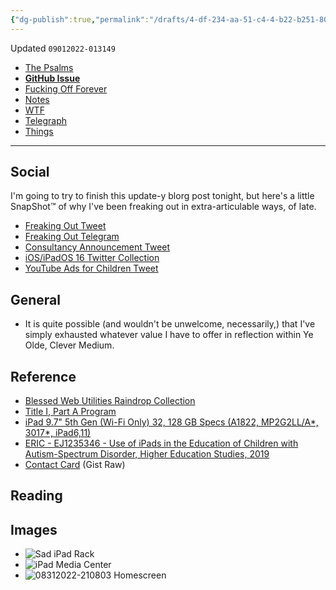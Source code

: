 ```yaml
---
{"dg-publish":true,"permalink":"/drafts/4-df-234-aa-51-c4-4-b22-b251-803-e984345-fc/","dgHomeLink":true,"dgPassFrontmatter":false}
---
```


Updated `09012022-013149`

- [The Psalms](https://bilge.world/fucking-off-forever)
- [**GitHub Issue**](https://github.com/extratone/bilge/issues/363)
- [Fucking Off Forever](drafts://open?uuid=1B3F92E5-7F8A-49F4-9C29-1714F3999FE8)
- [Notes](drafts://open?uuid=4DF234AA-51C4-4B22-B251-803E984345FC)
- [WTF](https://davidblue.wtf/drafts/4DF234AA-51C4-4B22-B251-803E984345FC.html)
- [Telegraph](https://telegra.ph/Fucking-Off-Forever-09-01)
- [Things](things:///show?id=UhAbJ8GXNTzSRFJ14xisc)

---

## Social

I'm going to try to finish this update-y blorg post tonight, but here's a little SnapShot™ of why I've been freaking out in extra-articulable ways, of late.

- [Freaking Out Tweet](https://twitter.com/NeoYokel/status/1565184027690258433)
- [Freaking Out Telegram](https://t.me/extratone/12706)
- [Consultancy Announcement Tweet](https://twitter.com/NeoYokel/status/1542999255497023489)
- [iOS/iPadOS 16 Twitter Collection](https://twitter.com/NeoYokel/timelines/1548484871550406656)
- [YouTube Ads for Children Tweet](https://twitter.com/neoyokel/status/1565127670345744388)

## General

- It is quite possible (and wouldn't be unwelcome, necessarily,) that I've simply exhausted whatever value I have to offer in reflection within Ye Olde, Clever Medium.

## Reference

- [Blessed Web Utilities Raindrop Collection](https://raindrop.io/davidblue/blessed-web-utilities-13380122)
- [Title I, Part A Program](https://www2.ed.gov/programs/titleiparta/index.html)
- [iPad 9.7" 5th Gen (Wi-Fi Only) 32, 128 GB Specs (A1822, MP2G2LL/A*, 3017*, iPad6,11)](https://everymac.com/systems/apple/ipad/specs/apple-ipad-9-7-inch-early-2017-wi-fi-only-specs.html)
- [ERIC - EJ1235346 - Use of iPads in the Education of Children with Autism-Spectrum Disorder, Higher Education Studies, 2019](https://eric.ed.gov/?id=EJ1235346)
- [Contact Card](https://gist.github.com/extratone/7118e115b200f19d577dfe6a330d898f/raw/790cd2ec3cdd160a462abb1caf443315ca8b91f3/davidblue.vcf) (Gist Raw)

## Reading

## Images

- ![Sad iPad Rack](https://i.snap.as/1o0iA322.png)
- ![iPad Media Center](https://i.snap.as/Kxyy5PxB.jpeg)
- ![08312022-210803 Homescreen](https://i.snap.as/9gA3TMn4.png)